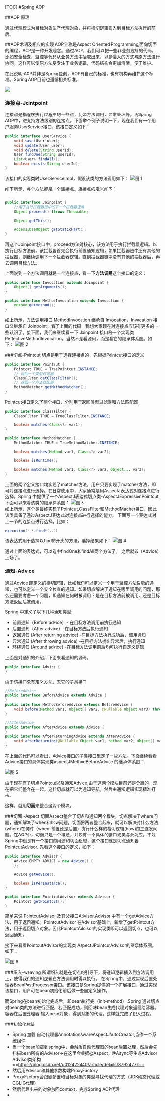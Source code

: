 [TOC]
#Spring AOP

##AOP 原理

通过代理模式为目标对象生产代理对象，并将横切逻辑插入到目标方法执行的前后。


##AOP术语及相应的实现
AOP全称是Aspect Oriented Programming,面向切面的编程，AOP是一种开发理念。通过AOP，我们可以把一些非业务逻辑的代码，比如安全检查，监控等代码从业务方法中抽取出来，以非侵入的方式与原方法进行协同。这样可以使原方法更专注于业务逻辑，代码结构会更加清晰，便于维护。


在此说明:AOP并非是Spring独创，AOP有自己的标准，也有机构再维护这个标准。Spring AOP目前也遵循相关标准。

![](images/2021-03-10-10-24-37.png)

### 连接点-Jointpoint

连接点是指程序执行过程中的一些点，比如方法调用，异常处理等。再Spirng AOP中，进支持方法级别的连接点。下面举个例子说明一下，现在我们有一个用户服务UserService接口，该接口定义如下：

```java
public interface UserService {
    void save(User user);
    void update(User user);
    void delete(String userId);
    User findOne(String userId);
    List<User> findAll();
    boolean exists(String userId);
}
```

该接口的实现类时UserServiceImpl，假设该类的方法调用如下：
![图 1](../../images/588e8f73382f6e5b4e9c9c1dea94e9d1ed681030b152c3756aa93d7e97e0cfb7.png)  

如下所示，每个方法都是一个连接点。连接点的定义如下：
```java

public interface Joinpoint {
    //用于执行拦截器链中的下一个拦截器逻辑
    Object proceed() throws Throwable;

    Object getThis();

    AccessibleObject getStaticPart();
}
```

再这个Joinpoint接口中，proceed方法时核心，该方法用于执行拦截器逻辑。以执行目标方法前，该拦截器首先会执行前置通知逻辑，如果拦截器链中还有其他的拦截器，则继续调用下一个拦截器逻辑。直到拦截器链中没有其他的拦截器后，再去调用目标方法。

上面说到一个方法调用就是一个连接点，看一下**方法调用**这个接口的定义：
```java
public interface Invocation extends Joinpoint {
    Object[] getArguments();
}

public interface MethodInvocation extends Invocation {
    Method getMethod();
}

```
如上所示，方法调用接口 MethodInvocation 继承自 Invocation，Invocation 接口又继承自 Joinpoint。看了上面的代码，我想大家现在对连接点应该有更多的一些认识了。接下面，我们来继续看一下 Joinpoint 接口的一个实现类 ReflectiveMethodInvocation。当然不是看源码，而是看它的继承体系图。如下：
![图 2](../../images/e10b29b975dc0ee0cd8c6fdb8fe4482f40ce99b99419e41375d279e3b70b3174.png)  

###切点-Pointcut
切点是用于选择连接点的，先根据Pointcut接口的定义
```java
public interface Pointcut {
    Pointcut TRUE = TruePointcut.INSTANCE;
    // 返回一个类型过滤器
    ClassFilter getClassFilter();
    // 返回一个方法匹配器
    MethodMatcher getMethodMatcher();
}

```
Pointcut接口定义了两个接口，分别用于返回类型过滤器和方法匹配器。
```java
public interface ClassFilter {
    ClassFilter TRUE = TrueClassFilter.INSTANCE;

    boolean matches(Class<?> var1);
}

public interface MethodMatcher {
    MethodMatcher TRUE = TrueMethodMatcher.INSTANCE;

    boolean matches(Method var1, Class<?> var2);

    boolean isRuntime();

    boolean matches(Method var1, Class<?> var2, Object... var3);
}

```

上面的两个定义接口均实现了matches方法，用户只要实现了matches方法，即可对连接点进行选择。在日常使用中，大家通常是用AspectJ表达式对连接点进行选择。Spring 中提供了一个AspectJ表达式切点类-AspectJExpressionPointcut,下面可以来看该类的继承体系图：
![图 3](../../images/5c23180e22e1bc8f511fd84212e1ace2f00f6bbd5cf9090bbf019b7b31be0142.png)  
如上所示，这个类最终实现了Pointcut,ClassFilter和MethodMacher接口，因此该类具备了通过AspectJ表达式对连接点进行选择的能力。
下面写一个表达式对上一节的连接点进行选择，比如：
```java
execution(* *.find*(..))
```
该表达式用于选择以find的开头的方法，选择结果如下：
![图 4](../../images/3d9aae28fdaf9c5cfaad9be172b73f5c3283ecdf7b17d13aa0e9949a7460b7ce.png)  

通过上面的表达式，可以选中findOne和findAll两个方法了。
之后就该（Advice）上场了。

### 通知-Advice
通过Advice 即定义的横切逻辑，比如我们可以定义一个用于监控方法性能的通知，也可以定义一个安全检查的通知。如果切点解决了通知在哪里调用的问题，那么还需要考虑一个问题，即通知在何时被调用？是在目标方法前被调用，还是目标方法返回后被调用。

Spring 中定义了以下几种通知类型:
* 前置通知（Before advice）- 在目标方法调用前执行通知
* 后置通知（After advice）-在目标方法后执行通知
* 返回通知 (After returning advice) -在目标方法执行成功后，调用通知
* 异常通知 (After throwing advice) -在目标方法抛出异常后，执行通知
* 环绕通知 (Around advice) -在目标方法调用前后均可执行自定义逻辑

上面是对通知的介绍，下面来看通知的源码。
```java
public interface Advice {
}

```
由于该接口没有定义方法，去它的子类接口
```java
//BeforeAdvice
public interface BeforeAdvice extends Advice {
}
public interface MethodBeforeAdvice extends BeforeAdvice {
    void before(Method var1, Object[] var2, @Nullable Object var3) throws Throwable;
}

//AfterAdvice
public interface AfterAdvice extends Advice {
}
public interface AfterReturningAdvice extends AfterAdvice {
    void afterReturning(@Nullable Object var1, Method var2, Object[] var3, @Nullable Object var4) throws Throwable;
}
```

在上面的代码可以看出，Advice接口的子类接口里定了一些方法。下面继续看看Advice接口的具体实现类AspectJMethodBeforeAdvice 的继承体系图：

![图 5](../../images/ac09608c02451ce9752c1ba3ae1d0be382470c99b63806cbe5ea86a78386e2e7.png)  

由于现在有了切点Pointcut以及通知Advice,由于这两个模块目前还是分离的，现在把它们整合在一起。这样切点就可以为通知导航，然后由通知逻辑实现精准打击。

这样，就用**切面**来整合这两个模块。

###切面 -Aspect
切面Aspect整合了切点和通知两个模块，切点解决了where问题，通知解决了when和how问题。切面把两者整合起来，就可以解决对什么方法(where)在何时（when-前置还是后置）执行什么样的横切逻辑(how)的三连发问题。在AOP中，切面只是一个概念，并没有一个具体的接口或类与此对应。不过Spring中倒是有一个接口的用途和切面很想，这个接口就是切点通知器 PointcutAdvisor. 先看这个接口的定义，如下：
```java
public interface Advisor {
    Advice EMPTY_ADVICE = new Advice() {
    };

    Advice getAdvice();

    boolean isPerInstance();
}

public interface PointcutAdvisor extends Advisor {
    Pointcut getPointcut();
}

```
简单来说  PointcutAdvisor 及其父接口Advisor,Advisor 中有一个getAdvice方法，用于返回通知。PointcutAdvisor 在Advisor基础上，新增了getPointcut方法，用于返回切点对象。因此PointcutAdcisor的实现类即可以返回切点，也可以返回通知。


接下来看看PointcutAdvisor的实现类 AspectJPointcutAdvisor的继承体系图。如下：

![图 6](../../images/2130987e7db5588f7f40f7ab868bafcea288d83808de461a22486d6ef0ae83dc.png)  


###织入-weaving
所谓织入就是在切点的引导下，将通知逻辑插入到方法调用上，使得我们的通知逻辑在方法调用时得以执行。
在Spring中，通过实现后置处理器BeanPostProcessor接口。该接口是Spring提供的一个扩展接口，通过实现该接口，用户可在bean初始化前后做一些自定义操作。

而Spring在bean初始化完成后，即bean执行完（init-method）.Spring 通过切点对bean类的方法进行匹配。若匹配成功，则回味bean生成代理对象返回给容器。容器在后置处理器
输入bean对象，得到对象的代理，这样就完成了织入过程。



###初始化总结
* Spring 加载 自动代理器AnnotationAwareAspectJAutoCreator,当作一个系统组件
* 当一个bean加载到spring中，会触发自动代理器的bean后置处理，然后会先扫描bean所有的Advisor->在这里会根据@Aspect，@Async等生成Advisor
  Advisor类架构==https://blog.csdn.net/u012422440/article/details/87924776==
* 然后用Advisor和其他参数构建ProxyFactory
* ProxyFactory会跟剧配置和目标对象的类型寻找代理的方式（JDK动态代理或CGLIG代理）
* 然后代理出来的对象放回context，完成Spring AOP代理
* 
